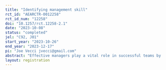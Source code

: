 ```yaml
---
title: "Identifying management skill"
rct_id: "AEARCTR-0012258"
rct_id_num: "12258"
doi: "10.1257/rct.12258-2.1"
date: "2023-10-08"
status: "completed"
jel: "C92, J01"
start_year: "2023-10-26"
end_year: "2023-12-17"
pi: "Joe Vecci jvecci@gmail.com"
abstract: "Effective managers play a vital role in successful teams by creating a positive and productive team environment, assigning tasks, setting clear goals and expectations, and facilitating communication and collaboration among team members. In this paper, we employ a distinctive experimental design to identify the marginal advantage of effective managers, and the specific attributes that yield the greatest benefits to team performance. Despite the increasing importance of teamwork in the modern workplace, there is limited experimental research exploring the added value of managers in raising team productivity. "
layout: registration
---
```


